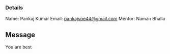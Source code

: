 ### Details

Name: Pankaj Kumar
Email: pankajsoe44@gmail.com
Mentor: Naman Bhalla

## Message
You are best

